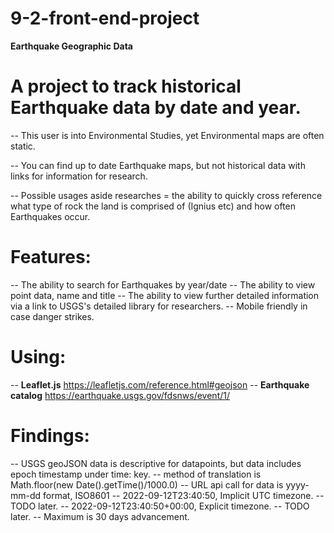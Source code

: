 # 9-2-front-end-project
**Earthquake Geographic Data**

# A project to track historical Earthquake data by date and year.

-- This user is into Environmental Studies, yet Environmental maps are often static.

-- You can find up to date Earthquake maps, but not historical data with links for information for research.

-- Possible usages aside researches = the ability to quickly cross reference what type of rock the land is comprised of (Ignius etc) and how often Earthquakes occur.


# Features:
-- The ability to search for Earthquakes by year/date
-- The ability to view point data, name and title
-- The ability to view further detailed information via a link to USGS's detailed library for researchers.
-- Mobile friendly in case danger strikes.


# Using:
-- **Leaflet.js** https://leafletjs.com/reference.html#geojson
-- **Earthquake catalog** https://earthquake.usgs.gov/fdsnws/event/1/

#  Findings:
-- USGS geoJSON data is descriptive for datapoints, but data includes epoch timestamp under time: key.
-- method of translation is Math.floor(new Date().getTime()/1000.0) 
-- URL api call for data is yyyy-mm-dd format, ISO8601
-- 2022-09-12T23:40:50, Implicit UTC timezone.  -- TODO later.
-- 2022-09-12T23:40:50+00:00, Explicit timezone. -- TODO later.
-- Maximum is 30 days advancement.